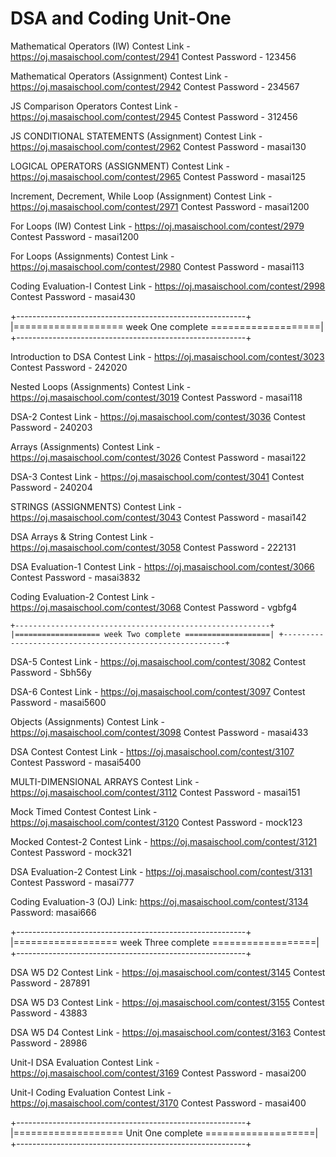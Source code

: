 # DSA and Coding Unit-One

Mathematical Operators (IW)
Contest Link - https://oj.masaischool.com/contest/2941
Contest Password - 123456


Mathematical Operators (Assignment)
Contest Link - https://oj.masaischool.com/contest/2942
Contest Password - 234567


JS Comparison Operators
Contest Link - https://oj.masaischool.com/contest/2945
Contest Password - 312456


JS CONDITIONAL STATEMENTS (Assignment)
Contest Link - https://oj.masaischool.com/contest/2962
Contest Password - masai130


LOGICAL OPERATORS (ASSIGNMENT)
Contest Link - https://oj.masaischool.com/contest/2965
Contest Password - masai125


Increment, Decrement, While Loop (Assignment)
Contest Link - https://oj.masaischool.com/contest/2971
Contest Password - masai1200


For Loops (IW)
Contest Link - https://oj.masaischool.com/contest/2979
Contest Password - masai1200


For Loops (Assignments)
Contest Link - https://oj.masaischool.com/contest/2980
Contest Password - masai113


Coding Evaluation-I
Contest Link - https://oj.masaischool.com/contest/2998
Contest Password - masai430


+---------------------------------------------------------+
|=================== week One complete ===================|
+---------------------------------------------------------+


Introduction to DSA
Contest Link - https://oj.masaischool.com/contest/3023
Contest Password - 242020


Nested Loops (Assignments)
Contest Link - https://oj.masaischool.com/contest/3019
Contest Password - masai118


DSA-2
Contest Link - https://oj.masaischool.com/contest/3036
Contest Password - 240203


Arrays (Assignments)
Contest Link - https://oj.masaischool.com/contest/3026
Contest Password - masai122


DSA-3 
Contest Link - https://oj.masaischool.com/contest/3041
Contest Password - 240204


STRINGS (ASSIGNMENTS)
Contest Link - https://oj.masaischool.com/contest/3043
Contest Password - masai142


DSA Arrays & String
Contest Link - https://oj.masaischool.com/contest/3058
Contest Password - 222131


DSA Evaluation-1
Contest Link - https://oj.masaischool.com/contest/3066
Contest Password - masai3832


Coding Evaluation-2
Contest Link - https://oj.masaischool.com/contest/3068
Contest Password - vgbfg4

`
+---------------------------------------------------------+
|=================== week Two complete ===================|
+---------------------------------------------------------+
`

DSA-5
Contest Link - https://oj.masaischool.com/contest/3082
Contest Password - Sbh56y


DSA-6
Contest Link - https://oj.masaischool.com/contest/3097
Contest Password - masai5600


Objects (Assignments) 
Contest Link - https://oj.masaischool.com/contest/3098
Contest Password - masai433


DSA Contest
Contest Link - https://oj.masaischool.com/contest/3107
Contest Password - masai5400


MULTI-DIMENSIONAL ARRAYS
Contest Link - https://oj.masaischool.com/contest/3112
Contest Password - masai151


Mock Timed Contest
Contest Link - https://oj.masaischool.com/contest/3120
Contest Password - mock123


Mocked Contest-2
Contest Link - https://oj.masaischool.com/contest/3121
Contest Password - mock321


DSA Evaluation-2
Contest Link - https://oj.masaischool.com/contest/3131
Contest Password - masai777


Coding Evaluation-3 (OJ) 
Link: https://oj.masaischool.com/contest/3134
Password: masai666


+---------------------------------------------------------+
|================== week Three complete ==================|
+---------------------------------------------------------+


DSA W5 D2
Contest Link - https://oj.masaischool.com/contest/3145
Contest Password - 287891


DSA W5 D3 
Contest Link - https://oj.masaischool.com/contest/3155
Contest Password - 43883


DSA W5 D4
Contest Link - https://oj.masaischool.com/contest/3163
Contest Password - 28986


Unit-I DSA Evaluation
Contest Link - https://oj.masaischool.com/contest/3169
Contest Password - masai200


Unit-I Coding Evaluation 
Contest Link - https://oj.masaischool.com/contest/3170
Contest Password - masai400

+---------------------------------------------------------+
|=================== Unit One complete ===================|
+---------------------------------------------------------+
